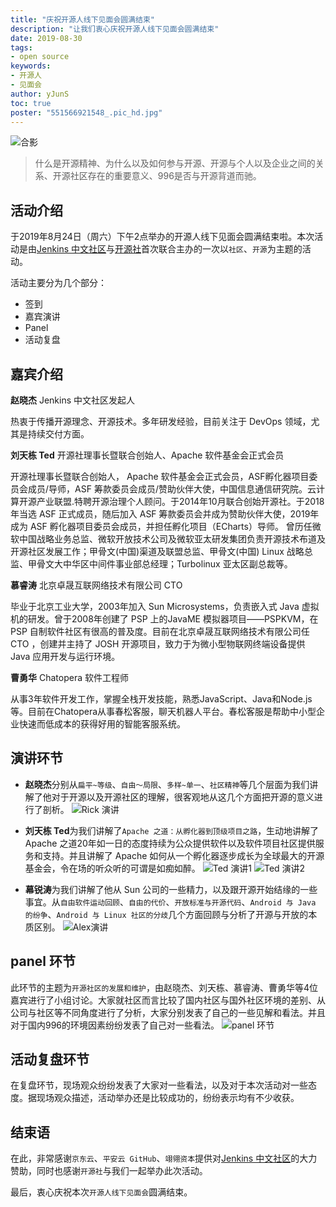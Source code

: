 ```yaml
---
title: "庆祝开源人线下见面会圆满结束"
description: "让我们衷心庆祝开源人线下见面会圆满结束"
date: 2019-08-30
tags:
- open source
keywords:
- 开源人
- 见面会
author: yJunS
toc: true
poster: "551566921548_.pic_hd.jpg"
---
```


![合影](551566921548_.pic_hd.jpg)

> 什么是开源精神、为什么以及如何参与开源、开源与个人以及企业之间的关系、开源社区存在的重要意义、996是否与开源背道而驰。

## 活动介绍
于2019年8月24日（周六）下午2点举办的开源人线下见面会圆满结束啦。本次活动是由[Jenkins 中文社区](https://jenkins-zh.cn)与[开源社](https://kaiyuanshe.cn)首次联合主办的一次以`社区`、`开源`为主题的活动。

活动主要分为几个部分：
* 签到
* 嘉宾演讲
* Panel
* 活动复盘

## 嘉宾介绍
**赵晓杰** Jenkins 中文社区发起人

热衷于传播开源理念、开源技术。多年研发经验，目前关注于 DevOps 领域，尤其是持续交付方面。

**刘天栋 Ted** 开源社理事长暨联合创始人、Apache 软件基金会正式会员

开源社理事长暨联合创始人， Apache 软件基金会正式会员，ASF孵化器项目委员会成员/导师，ASF 筹款委员会成员/赞助伙伴大使，中国信息通信研究院。云计算开源产业联盟.特聘开源治理个人顾问。于2014年10月联合创始开源社。于2018年当选 ASF 正式成员，随后加入 ASF 筹款委员会并成为赞助伙伴大使，2019年成为 ASF 孵化器项目委员会成员，并担任孵化项目（ECharts）导师。 曾历任微软中国战略业务总监、微软开放技术公司及微软亚太研发集团负责开源技术布道及开源社区发展工作；甲骨文(中国)渠道及联盟总监、甲骨文(中国) Linux 战略总监、甲骨文大中华区中间件事业部总经理；Turbolinux 亚太区副总裁等。

**慕睿涛** 北京卓晟互联网络技术有限公司 CTO

毕业于北京工业大学，2003年加入 Sun Microsystems，负责嵌入式 Java 虚拟机的研发。曾于2008年创建了 PSP 上的JavaME 模拟器项目——PSPKVM，在 PSP 自制软件社区有很高的普及度。目前在北京卓晟互联网络技术有限公司任 CTO ，创建并主持了 JOSH 开源项目，致力于为微小型物联网终端设备提供 Java 应用开发与运行环境。

**曹勇华** Chatopera 软件工程师

从事3年软件开发工作，掌握全栈开发技能，熟悉JavaScript、Java和Node.js等。目前在Chatopera从事春松客服，聊天机器人平台。春松客服是帮助中小型企业快速而低成本的获得好用的智能客服系统。

## 演讲环节
* **赵晓杰**分别从`扁平~等级`、`自由～局限`、`多样~单一`、`社区精神`等几个层面为我们讲解了他对于开源以及开源社区的理解，很客观地从这几个方面把开源的意义进行了剖析。
![Rick 演讲](601566921551_.pic_hd.jpg)
* **刘天栋 Ted**为我们讲解了`Apache 之道：从孵化器到顶级项目之路`，生动地讲解了 Apache 之道20年如一日的态度持续为公众提供软件以及软件项目社区提供服务和支持。并且讲解了 Apache 如何从一个孵化器逐步成长为全球最大的开源基金会，令在场的听众听的可谓是如痴如醉。
![Ted 演讲1](591566921550_.pic_hd.jpg)
![Ted 演讲2](581566921549_.pic_hd.jpg)

* **幕锐涛**为我们讲解了他从 Sun 公司的一些精力，以及跟开源开始结缘的一些事宜。从`自由软件运动回顾`、`自由的代价`、`开放标准与开源代码`、`Android 与 Java 的纷争`、`Android 与 Linux 社区的分歧`几个方面回顾与分析了开源与开放的本质区别。
![Alex演讲](571566921549_.pic_hd.jpg)

## panel 环节
此环节的主题为`开源社区的发展和维护`，由赵晓杰、刘天栋、慕睿涛、曹勇华等4位嘉宾进行了小组讨论。大家就社区而言比较了国内社区与国外社区环境的差别、从公司与社区等不同角度进行了分析，大家分别发表了自己的一些见解和看法。并且对于国内996的环境因素纷纷发表了自己对一些看法。
![panel 环节](561566921548_.pic_hd.jpg)

## 活动复盘环节
在复盘环节，现场观众纷纷发表了大家对一些看法，以及对于本次活动对一些态度。据现场观众描述，活动举办还是比较成功的，纷纷表示均有不少收获。


## 结束语
在此，非常感谢`京东云`、`平安云 GitHub`、`翊翎资本`提供对[Jenkins 中文社区](https://jenkins-zh.cn)的大力赞助，同时也感谢`开源社`与我们一起举办此次活动。

最后，衷心庆祝本次`开源人线下见面会`圆满结束。